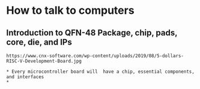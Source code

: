 #  How to talk to computers
##  Introduction to QFN-48 Package, chip, pads, core, die, and IPs
    https://www.cnx-software.com/wp-content/uploads/2019/08/5-dollars-RISC-V-Development-Board.jpg

    * Every microcontroller board will  have a chip, essential components, and interfaces  
    *

  
